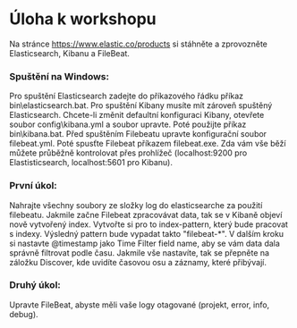 # Úloha k workshopu

Na stránce https://www.elastic.co/products si stáhněte a zprovozněte Elasticsearch, Kibanu a FileBeat.

### Spuštění na Windows:
Pro spuštění Elasticsearch zadejte do příkazového řádku příkaz bin\elasticsearch.bat.
Pro spuštění Kibany musíte mít zároveň spuštěný Elasticsearch. Chcete-li změnit defaultní konfiguraci Kibany, otevřete soubor config\kibana.yml a soubor upravte.  Poté použijte příkaz bin\kibana.bat.
Před spuštěním Filebeatu upravte konfigurační soubor filebeat.yml. Poté spusťte Filebeat příkazem filebeat.exe. 
Zda vám vše běží můžete průběžně kontrolovat přes prohlížeč (localhost:9200 pro Elastisticsearch, localhost:5601 pro Kibanu).

### První úkol:
Nahrajte všechny soubory ze složky log do elasticsearche za použití filebeatu.
Jakmile začne Filebeat zpracovávat data, tak se v Kibaně objeví nově vytvořený index.
Vytvořte si pro to index-pattern, který bude pracovat s indexy. Výsledný pattern bude vypadat takto "filebeat-*".
V dalším kroku si nastavte @timestamp jako Time Filter field name, aby se vám data dala správně filtrovat podle času.
Jakmile vše nastavíte, tak se přepněte na záložku Discover, kde uvidíte časovou osu a záznamy, které přibývají.

### Druhý úkol:
Upravte FileBeat, abyste měli vaše logy otagované (projekt, error, info, debug).
